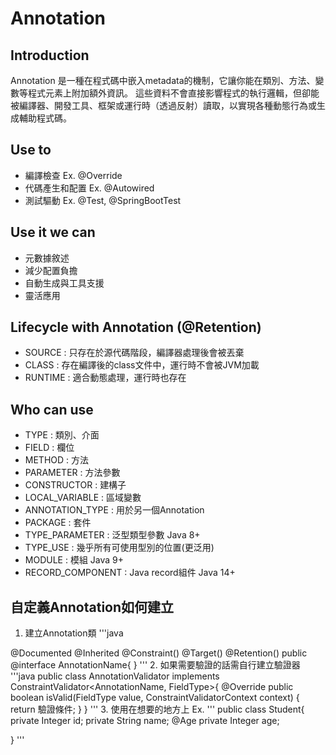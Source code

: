 # Annotation 
## Introduction
Annotation 是一種在程式碼中嵌入metadata的機制，它讓你能在類別、方法、變數等程式元素上附加額外資訊。
這些資料不會直接影響程式的執行邏輯，但卻能被編譯器、開發工具、框架或運行時（透過反射）讀取，以實現各種動態行為或生成輔助程式碼。

## Use to 
- 編譯檢查 Ex. @Override
- 代碼產生和配置 Ex. @Autowired
- 測試驅動 Ex. @Test, @SpringBootTest

## Use it we can 
- 元數據敘述
- 減少配置負擔
- 自動生成與工具支援
- 靈活應用

## Lifecycle with Annotation (@Retention)
- SOURCE : 只存在於源代碼階段，編譯器處理後會被丟棄
- CLASS : 存在編譯後的class文件中，運行時不會被JVM加載
- RUNTIME : 適合動態處理，運行時也存在

## Who can use
- TYPE : 類別、介面
- FIELD : 欄位
- METHOD : 方法
- PARAMETER : 方法參數
- CONSTRUCTOR : 建構子
- LOCAL_VARIABLE : 區域變數
- ANNOTATION_TYPE : 用於另一個Annotation
- PACKAGE : 套件
- TYPE_PARAMETER : 泛型類型參數 Java 8+
- TYPE_USE : 幾乎所有可使用型別的位置(更泛用)
- MODULE : 模組 Java 9+
- RECORD_COMPONENT : Java record組件 Java 14+

## 自定義Annotation如何建立
1. 建立Annotation類
'''java

@Documented
@Inherited
@Constraint()
@Target()
@Retention()
public @interface AnnotationName{
} 
'''
2. 如果需要驗證的話需自行建立驗證器
'''java
public class AnnotationValidator implements ConstraintValidator<AnnotationName, FieldType>{
  @Override
	public boolean isValid(FieldType value, ConstraintValidatorContext context) {
		return 驗證條件;
	}
}
'''
3. 使用在想要的地方上 Ex.
'''
public class Student{
  private Integer id;
  private String name;
  @Age
  private Integer age;
  
}
'''
